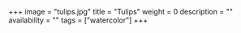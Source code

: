 +++
image = "tulips.jpg"
title = "Tulips"
weight = 0
description = ""
availability = ""
tags = ["watercolor"]
+++
